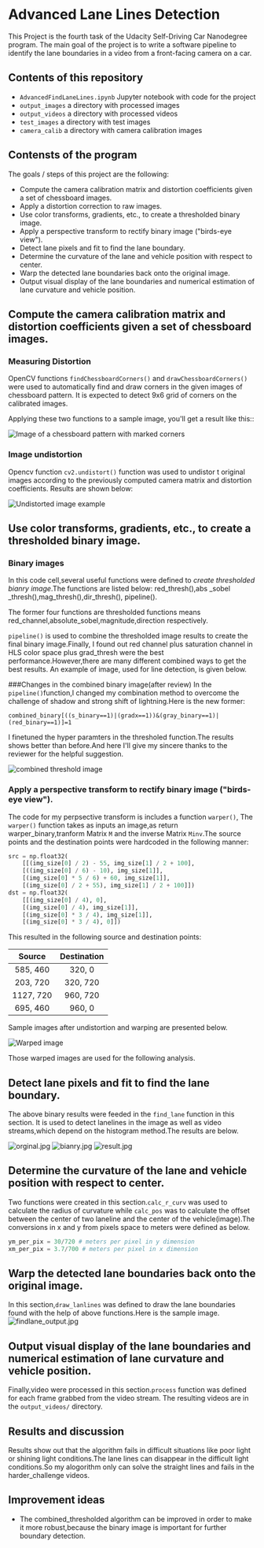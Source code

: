 # Advanced Lane Lines Detection
This Project is the fourth task of the Udacity Self-Driving Car Nanodegree program. The main goal of the project is to write a  software pipeline to identify the lane boundaries in a video from a front-facing camera on a car.

## Contents of this repository

- `AdvancedFindLaneLines.ipynb` Jupyter notebook with code for the project
- `output_images` a directory with processed images
- `output_videos` a directory with processed videos
- `test_images` a directory with test images
- `camera_calib` a directory with camera calibration images


## Contensts of the program

The goals / steps of this project are the following:

* Compute the camera calibration matrix and distortion coefficients given a set of chessboard images.
* Apply a distortion correction to raw images.
* Use color transforms, gradients, etc., to create a thresholded binary image.
* Apply a perspective transform to rectify binary image ("birds-eye view").
* Detect lane pixels and fit to find the lane boundary.
* Determine the curvature of the lane and vehicle position with respect to center.
* Warp the detected lane boundaries back onto the original image.
* Output visual display of the lane boundaries and numerical estimation of lane curvature and vehicle position.



## Compute the camera calibration matrix and distortion coefficients given a set of chessboard images.

### Measuring Distortion

OpenCV functions `findChessboardCorners()` and `drawChessboardCorners()` were used to automatically find and draw corners in the given images of chessboard pattern. It is expected to detect 9x6 grid of corners on the calibrated images.

Applying these two functions to a sample image, you'll get a result like this::

![Image of a chessboard pattern with marked corners](output_images/find_corners.jpg)


### Image undistortion
Opencv function `cv2.undistort()` function was used to undistor t original images according to the  previously computed camera matrix and distortion coefficients. Results are shown below:


![Undistorted image example](output_images/undistort_output.jpg)

## Use color transforms, gradients, etc., to create a thresholded binary image.

### Binary images

In this code cell,several useful functions were defined to *create thresholded bianry image*.The functions are listed below:
red_thresh(),abs _sobel _thresh(),mag_thresh(),dir_thresh(),
pipeline().

The former four functions are thresholded functions means red_channel,absolute_sobel,magnitude,direction respectively. 

`pipeline()` is used to combine the thresholded image results to create the final binary image.Finally, I found out red channel plus saturation channel in HLS color space plus grad_thresh were the best performance.However,there are many 
different combined ways to get the best results. An example of image, used for line detection, is given below.

###Changes in the combined binary image(after review)
In the `pipeline()`function,I changed my combination method to overcome the challenge of shadow and strong
shift of lightning.Here is the new former:

```
combined_binary[((s_binary==1)|(gradx==1))&(gray_binary==1)|(red_binary==1)]=1
```

I finetuned the hyper paramters in the thresholed function.The results shows better than before.And here I'll give my sincere thanks to the reviewer for the helpful suggestion.  

![combined threshold image](output_images/combined_output.jpg)

### Apply a perspective transform to rectify binary image ("birds-eye view").

The code for my perpsective transform is includes a function `warper()`, The `warper()` function takes as inputs an image,as
return warper_binary,tranform Matrix `M` and the inverse Matrix `Minv`.The source points and the destination points were hardcoded in the following manner: 

```Python
src = np.float32(
	[[(img_size[0] / 2) - 55, img_size[1] / 2 + 100],
	[((img_size[0] / 6) - 10), img_size[1]],
	[(img_size[0] * 5 / 6) + 60, img_size[1]],
	[(img_size[0] / 2 + 55), img_size[1] / 2 + 100]])
dst = np.float32(
	[[(img_size[0] / 4), 0],
	[(img_size[0] / 4), img_size[1]],
	[(img_size[0] * 3 / 4), img_size[1]],
	[(img_size[0] * 3 / 4), 0]])
```

This resulted in the following source and destination points:

| Source        | Destination   | 
|:-------------:|:-------------:| 
| 585, 460      | 320, 0        | 
| 203, 720      | 320, 720      |
| 1127, 720     | 960, 720      |
| 695, 460      | 960, 0        |

Sample images after undistortion and warping are presented below.

![Warped image](output_images/warped_output.jpg)

Those warped images are used for the following analysis. 

## Detect lane pixels and fit to find the lane boundary.

The above binary results were feeded in the `find_lane` function in this section. It is used to detect lanelines in the image as well as video streams,which depend on the histogram method.The results are below.

![orginal.jpg](output_images/find_lanelines1.jpg)
![bianry.jpg](output_images/find_lanelines2.jpg)
![result.jpg](output_images/find_lanelines3.jpg)

## Determine the curvature of the lane and vehicle position with respect to center.

Two functions were created in this section.`calc_r_curv` was used to calculate the radius of curvature while `calc_pos` was
to calculate the offset between the center of two laneline and 
the center of the vehicle(image).The conversions in x and y from pixels space to meters were defined as below.
```python
ym_per_pix = 30/720 # meters per pixel in y dimension
xm_per_pix = 3.7/700 # meters per pixel in x dimension
```

## Warp the detected lane boundaries back onto the original image.
 
In this section,`draw_lanlines` was defined to draw the lane
boundaries found with the help of above functions.Here is the
sample image.
![findlane_output.jpg](output_images/findlanes_output.jpg)

## Output visual display of the lane boundaries and numerical estimation of lane curvature and vehicle position.

Finally,video were processed in this section.`process` function
was defined for each frame grabbed from the video stream. The 
resulting videos are in the `output_videos/` directory.

## Results and discussion

   Results show out that the algorithm fails in difficult 
situations like poor light or shining light conditions.The lane lines can disappear in the difficult light conditions.So my alogorithm only can solve the straight lines and fails in the harder_challenge videos.


## Improvement ideas
- The combined_thresholded algorithm can be improved in order to make it more robust,because the binary image is important 
for further boundary detection.
 
